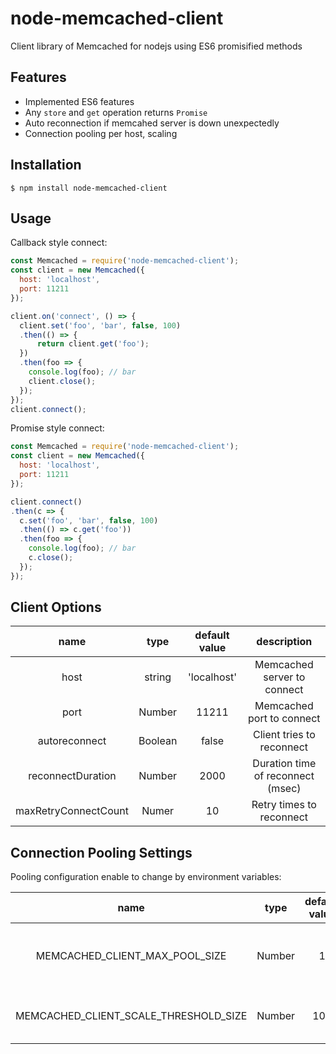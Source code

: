 # node-memcached-client

Client library of Memcached for nodejs using ES6 promisified methods

## Features

- Implemented ES6 features
- Any `store` and `get` operation returns `Promise`
- Auto reconnection if memcahed server is down unexpectedly
- Connection pooling per host, scaling

## Installation

```shell
$ npm install node-memcached-client
```

## Usage

Callback style connect:

```js
const Memcached = require('node-memcached-client');
const client = new Memcached({
  host: 'localhost',
  port: 11211
});

client.on('connect', () => {
  client.set('foo', 'bar', false, 100)
  .then(() => {
      return client.get('foo');
  })
  .then(foo => {
    console.log(foo); // bar
    client.close();
  });
});
client.connect();
```

Promise style connect:

```js
const Memcached = require('node-memcached-client');
const client = new Memcached({
  host: 'localhost',
  port: 11211
});

client.connect()
.then(c => {
  c.set('foo', 'bar', false, 100)
  .then(() => c.get('foo'))
  .then(foo => {
    console.log(foo); // bar
    c.close();
  });
});
```

## Client Options

|         name         |   type  | default value |            description            |
|:--------------------:|:-------:|:-------------:|:---------------------------------:|
|         host         |  string |  'localhost'  |    Memcached server to connect    |
|         port         |  Number |     11211     |     Memcached port to connect     |
|     autoreconnect    | Boolean |     false     |     Client tries to reconnect     |
|   reconnectDuration  |  Number |      2000     | Duration time of reconnect (msec) |
| maxRetryConnectCount |  Numer  |       10      |      Retry times to reconnect     |

## Connection Pooling Settings

Pooling configuration enable to change by environment variables:

|                  name                 |  type  | default value |                   description                   |
|:-------------------------------------:|:------:|:-------------:|:-----------------------------------------------:|
|     MEMCACHED_CLIENT_MAX_POOL_SIZE    | Number |       1       | Connection pooling size per host:port signature |
| MEMCACHED_CLIENT_SCALE_THRESHOLD_SIZE | Number |      100      |     Threshold to increase client connection     |


